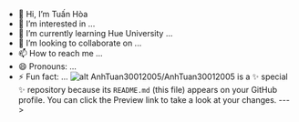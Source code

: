 - 👋 Hi, I’m Tuấn Hòa 
- 👀 I’m interested in ...
- 🌱 I’m currently learning Hue University ...
- 💞️ I’m looking to collaborate on ...
- 📫 How to reach me ...
- 😄 Pronouns: ...
- ⚡ Fun fact: ...
![alt]([http://~](https://private-user-images.githubusercontent.com/147232444/296717442-8388a751-8dfa-4eaa-8817-7c394526fc70.gif?jwt=eyJhbGciOiJIUzI1NiIsInR5cCI6IkpXVCJ9.eyJpc3MiOiJnaXRodWIuY29tIiwiYXVkIjoicmF3LmdpdGh1YnVzZXJjb250ZW50LmNvbSIsImtleSI6ImtleTUiLCJleHAiOjE3MDYwMjc5MDAsIm5iZiI6MTcwNjAyNzYwMCwicGF0aCI6Ii8xNDcyMzI0NDQvMjk2NzE3NDQyLTgzODhhNzUxLThkZmEtNGVhYS04ODE3LTdjMzk0NTI2ZmM3MC5naWY_WC1BbXotQWxnb3JpdGhtPUFXUzQtSE1BQy1TSEEyNTYmWC1BbXotQ3JlZGVudGlhbD1BS0lBVkNPRFlMU0E1M1BRSzRaQSUyRjIwMjQwMTIzJTJGdXMtZWFzdC0xJTJGczMlMkZhd3M0X3JlcXVlc3QmWC1BbXotRGF0ZT0yMDI0MDEyM1QxNjMzMjBaJlgtQW16LUV4cGlyZXM9MzAwJlgtQW16LVNpZ25hdHVyZT1iNmM5NjVhYjZiZjI4NzVmODM4YTEwNjE1M2UzNzFjZjA2MGYzNGM5ZGE0NGNiZjZkNzM3NzNiMjVmYWY2NzdlJlgtQW16LVNpZ25lZEhlYWRlcnM9aG9zdCZhY3Rvcl9pZD0wJmtleV9pZD0wJnJlcG9faWQ9MCJ9.cCmjm0cSGpW1zFLkZ8HKNBF_uSqJptlheVNhtKf9Tu8)https://private-user-images.githubusercontent.com/147232444/296717442-8388a751-8dfa-4eaa-8817-7c394526fc70.gif?jwt=eyJhbGciOiJIUzI1NiIsInR5cCI6IkpXVCJ9.eyJpc3MiOiJnaXRodWIuY29tIiwiYXVkIjoicmF3LmdpdGh1YnVzZXJjb250ZW50LmNvbSIsImtleSI6ImtleTUiLCJleHAiOjE3MDYwMjc5MDAsIm5iZiI6MTcwNjAyNzYwMCwicGF0aCI6Ii8xNDcyMzI0NDQvMjk2NzE3NDQyLTgzODhhNzUxLThkZmEtNGVhYS04ODE3LTdjMzk0NTI2ZmM3MC5naWY_WC1BbXotQWxnb3JpdGhtPUFXUzQtSE1BQy1TSEEyNTYmWC1BbXotQ3JlZGVudGlhbD1BS0lBVkNPRFlMU0E1M1BRSzRaQSUyRjIwMjQwMTIzJTJGdXMtZWFzdC0xJTJGczMlMkZhd3M0X3JlcXVlc3QmWC1BbXotRGF0ZT0yMDI0MDEyM1QxNjMzMjBaJlgtQW16LUV4cGlyZXM9MzAwJlgtQW16LVNpZ25hdHVyZT1iNmM5NjVhYjZiZjI4NzVmODM4YTEwNjE1M2UzNzFjZjA2MGYzNGM5ZGE0NGNiZjZkNzM3NzNiMjVmYWY2NzdlJlgtQW16LVNpZ25lZEhlYWRlcnM9aG9zdCZhY3Rvcl9pZD0wJmtleV9pZD0wJnJlcG9faWQ9MCJ9.cCmjm0cSGpW1zFLkZ8HKNBF_uSqJptlheVNhtKf9Tu8)
AnhTuan30012005/AnhTuan30012005 is a ✨ special ✨ repository because its `README.md` (this file) appears on your GitHub profile.
You can click the Preview link to take a look at your changes.
--->
